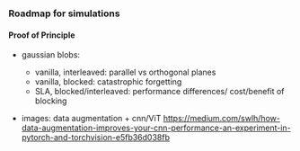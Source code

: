 ### Roadmap for simulations

#### Proof of Principle
- gaussian blobs:
	- vanilla, interleaved: parallel vs orthogonal planes
	- vanilla, blocked: catastrophic forgetting
	- SLA, blocked/interleaved: performance differences/ cost/benefit of blocking

- images: data augmentation + cnn/ViT https://medium.com/swlh/how-data-augmentation-improves-your-cnn-performance-an-experiment-in-pytorch-and-torchvision-e5fb36d038fb



